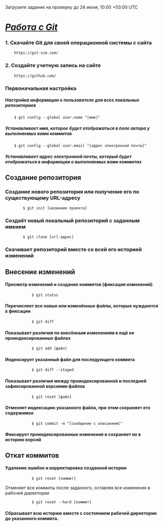 Загрузите задание на проверку до 24 июня, 10:00 +03:00 UTC

# <u>*Работа с Git*</u> 

### 1. Скачайте Git для своей операционной системы с сайта 
        https://git-scm.com/
### 2. Создайте учетную запись на сайте 
        https://github.com/

### Первоначальная настройка

##### Настройка информации о пользователе для всех локальных репозиториев
        $ git config --global user.name "[имя]"
##### Устанавливает имя, которое будет отображаться в поле автора у выполняемых вами коммитов
        $ git config --global user.email "[адрес электронной почты]"



##### Устанавливает адрес электронной почты, который будет отображаться в информации о выполняемых вами коммитах

## Создание репозитория

### Создание нового репозитория или получение его по существующему URL-адресу

            $ git init [название проекта]

 ### Создаёт новый локальный репозиторий с заданным именем

            $ git clone [url-адрес]

### Скачивает репозиторий вместе со всей его историей изменений


## Внесение изменений
#### Просмотр изменений и создание коммитов (фиксация изменений)

                $ git status

#### Перечисляет все новые или изменённые файлы, которые нуждаются в фиксации

                $ git diff

#### Показывает различия по внесённым изменениям в ещё не проиндексированных файлах

                $ git add [файл]

#### Индексирует указанный файл для последующего коммита

                $ git diff --staged

#### Показывает различия между проиндексированной и последней зафиксированной версиями файлов

                $ git reset [файл]

#### Отменяет индексацию указанного файла, при этом сохраняет его содержимое

                $ git commit -m "[сообщение с описанием]"

#### Фиксирует проиндексированные изменения и сохраняет их в историю версий

## Откат коммитов
#### Удаление ошибок и корректировка созданной истории

                $ git reset [коммит]

Отменяет все коммиты после заданного, оставляя все изменения в рабочей директории

                $ git reset --hard [коммит]

#### Сбрасывает всю историю вместе с состоянием рабочей директории до указанного коммита.


